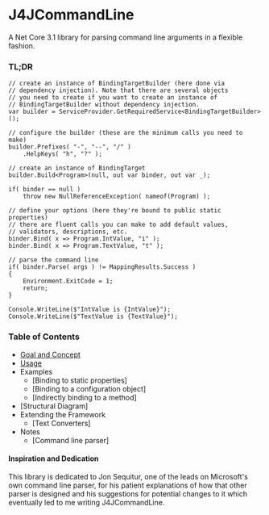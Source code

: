 # J4JCommandLine
A Net Core 3.1 library for parsing command line arguments 
in a flexible fashion.

### TL;DR

```
// create an instance of BindingTargetBuilder (here done via 
// dependency injection). Note that there are several objects
// you need to create if you want to create an instance of
// BindingTargetBuilder without dependency injection.
var builder = ServiceProvider.GetRequiredService<BindingTargetBuilder>();

// configure the builder (these are the minimum calls you need to make)
builder.Prefixes( "-", "--", "/" )
    .HelpKeys( "h", "?" );

// create an instance of BindingTarget
builder.Build<Program>(null, out var binder, out var _);

if( binder == null )
    throw new NullReferenceException( nameof(Program) );

// define your options (here they're bound to public static properties)
// there are fluent calls you can make to add default values, 
// validators, descriptions, etc.
binder.Bind( x => Program.IntValue, "i" );
binder.Bind( x => Program.TextValue, "t" );

// parse the command line
if( binder.Parse( args ) != MappingResults.Success )
{
    Environment.ExitCode = 1;
    return;
}

Console.WriteLine($"IntValue is {IntValue}");
Console.WriteLine($"TextValue is {TextValue}");
```

### Table of Contents

- [Goal and Concept](docs/goal-concept.md)
- [Usage](docs/usage.md)
- Examples
  - [Binding to static properties]
  - [Binding to a configuration object]
  - [Indirectly binding to a method]
- [Structural Diagram]
- Extending the Framework
  - [Text Converters]
- Notes
  - [Command line parser]

#### Inspiration and Dedication

This library is dedicated to Jon Sequitur, one of the leads on
Microsoft's own command line parser, for his patient explanations
of how that other parser is designed and his suggestions for
potential changes to it which eventually led to me writing
J4JCommandLine.

